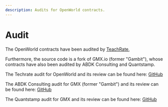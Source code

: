 ```yaml
---
description: Audits for OpenWorld contracts.
---
```


# Audit

The OpenWorld contracts have been audited by [TeachRate](https://github.com/TechRate/Smart-Contract-Audits),

Furthermore, the source code is a fork of GMX.io (former "Gambit"), whose contracts have also been audited by ABDK Consulting and Quantstamp.

The Techrate audit for OpenWorld and its review can be found here: [GitHub](https://github.com/TechRate/Smart-Contract-Audits/blob/main/February\_2023/OpenWorld%20Full%20Smart%20Contract%20Security%20Audit.pdf)

The ABDK Consulting audit for GMX (former "Gambit") and its review can be found here: [GitHub](https://github.com/gmx-io/gmx-contracts/tree/master/audits)&#x20;

The Quantstamp audit for GMX and its review can be found here: [GitHub](https://github.com/gmx-io/gmx-contracts/blob/master/audits/Quantstamp\_Audit\_Report.pdf)
